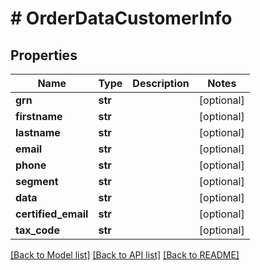 # # OrderDataCustomerInfo


## Properties 


Name | Type | Description | Notes
------------ | ------------- | ------------- | -------------
**grn**| **str** |   | [optional]
**firstname**| **str** |   | [optional]
**lastname**| **str** |   | [optional]
**email**| **str** |   | [optional]
**phone**| **str** |   | [optional]
**segment**| **str** |   | [optional]
**data**| **str** |   | [optional]
**certified_email**| **str** |   | [optional]
**tax_code**| **str** |   | [optional]


[[Back to Model list]](../../README.md#models) [[Back to API list]](../../README.md#endpoints) [[Back to README]](../../README.md)

